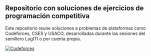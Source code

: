 ## Repositorio con soluciones de ejercicios de programación competitiva
 Este repositorio reune soluciones a problemas de plataformas como Codeforces, CSES y USACO, desarrolladas durante las sesiones del semillero LogITI o por cuenta propia.


 [![Codeforces](https://img.shields.io/badge/Codeforces-445f9d?style=for-the-badge&logo=Codeforces&logoColor=white)](https://codeforces.com/profile/dfbustamantep)
